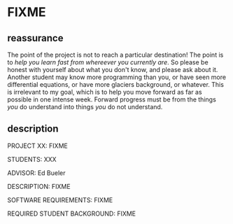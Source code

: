 FIXME
=========================

reassurance
-----------

The point of the project is not to reach a particular destination!  The point is to _help you learn fast from whereever you currently are_.  So please be honest with yourself about what you don't know, and please ask about it.  Another student may know more programming than you, or have seen more differential equations, or have more glaciers background, or whatever.  This is irrelevant to my goal, which is to help you move forward as far as possible in one intense week.  Forward progress must be from the things _you_ do understand into things _you_ do not understand.


description
-----------

PROJECT XX: FIXME

STUDENTS: XXX

ADVISOR: Ed Bueler

DESCRIPTION: FIXME

SOFTWARE REQUIREMENTS: FIXME

REQUIRED STUDENT BACKGROUND: FIXME
